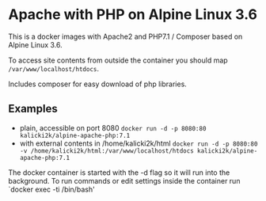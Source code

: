 # Apache with PHP on Alpine Linux 3.6

This is a docker images with Apache2 and PHP7.1 / Composer based on Alpine Linux 3.6.

To access site contents from outside the container you should map `/var/www/localhost/htdocs`.

Includes composer for easy download of php libraries.

## Examples
- plain, accessible on port 8080 `docker run -d -p 8080:80 kalicki2k/alpine-apache-php:7.1`
- with external contents in /home/kalicki2k/html `docker run -d -p 8080:80 -v /home/kalicki2k/html:/var/www/localhost/htdocs kalicki2k/alpine-apache-php:7.1`

The docker container is started with the -d flag so it will run into the background. To run commands or edit settings inside
the container run `docker exec -ti <container id> /bin/bash'

